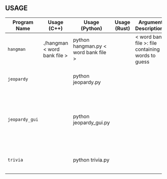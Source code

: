 ## USAGE

| Program Name | Usage (C++) | Usage (Python) | Usage (Rust) | Argument Descriptions | Notes |
| ------------ | ----------- | -------------- | ------------ | --------------------- | ----- |
| `hangman` | ./hangman < word bank file > | python hangman.py < word bank file > | | < word bank file >: file containing words to guess |
| `jeopardy` | | python jeopardy.py | | | Use -h or --help for argument list. Internet required |
| `jeopardy_gui` | | python jeopardy_gui.py | | | Run `pip install -r requirements.txt` first. `requirements.txt` is only for the GUI version (as of 10.07.2024). Internet required |
| `trivia` | | python trivia.py | | | Use -h or --help for argument list. Internet required |